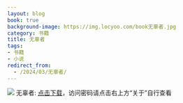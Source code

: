 ```yaml
---
layout: blog
book: true
background-image: https://img.locyoo.com/book无辜者.jpg
category: 书籍
title: 无辜者
tags:
- 书籍
- 小说
redirect_from:
  - /2024/03/无辜者/
---
```

![](https://img.locyoo.com/book无辜者.jpg)
无辜者: <a name = "ref1" href="https://url18.ctfile.com/f/50983618-1377644623-44d52f?p=3619">点击下载</a>，访问密码请点击右上方“关于”自行查看
